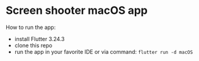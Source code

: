 # Screen shooter macOS app

How to run the app:
- install Flutter 3.24.3
- clone this repo
- run the app in your favorite IDE or via command: `flutter run -d macOS`